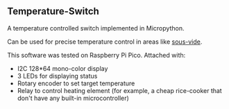 ## Temperature-Switch

A temperature controlled switch implemented in Micropython.

Can be used for precise temperature control in areas like [sous-vide](https://en.wikipedia.org/wiki/Sous_vide).

This software was tested on Raspberry Pi Pico. Attached with:
- I2C 128*64 mono-color display
- 3 LEDs for displaying status
- Rotary encoder to set target temperature
- Relay to control heating element (for example, a cheap rice-cooker that don't have any built-in microcontroller)

